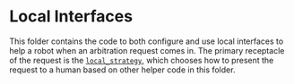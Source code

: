 # Local Interfaces

This folder contains the code to both configure and use local interfaces to help a robot when an arbitration request comes in. The primary receptacle of the request is the [`local_strategy`](local_strategy/), which chooses how to present the request to a human based on other helper code in this folder.
